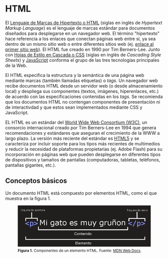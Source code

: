 # HTML
El [Lenguaje de Marcas de Hipertexto o HTML](https://html.spec.whatwg.org/) (siglas en inglés de *Hypertext Markup Language*) es el lenguaje de marcas estándar para documentos diseñados para desplegarse en un navegador web.  El término "hipertexto" hace referencia a los enlaces que conectan páginas web entre sí, ya sea dentro de un mismo sitio web o entre diferentes sitios web (ej. [enlace al primer sitio web](http://info.cern.ch/)). El HTML fue creado en 1990 por Tim Berners-Lee. Junto con [Hojas de Estilo en Cascada o CSS](https://www.w3.org/TR/CSS/#css) (siglas en inglés de *Cascading Style Sheets*) y [JavaScript](https://es.wikipedia.org/wiki/JavaScript) conforma el grupo de las tres tecnologías principales de la Web.

El HTML especifica la estructura y la semántica de una página web mediante marcas (también llamadas etiquetas) o *tags*. Un navegador web recibe documentos HTML desde un servidor web (o desde almacenamiento local) y despliega sus componentes (textos, imágenes, hiperenlaces, etc.) de acuerdo con las especificaciones contenidas en los *tags.* Se recomienda que los documentos HTML no contengan componentes de presentación ni de interactivdad y que estos sean implementados mediante CSS y JavaScript.

EL HTML es un estándar del [World Wide Web Consortium (W3C)](https://www.w3.org/), un consorcio internacional creado por Tim Berners-Lee en 1994 que genera recomendaciones y estándares que aseguran el crecimiento de la WWW a largo plazo. La versión más reciente del estándar es [HTML5](https://www.w3.org/TR/2017/REC-html52-20171214/) y se caracteriza por incluir soporte para los tipos más recientes de multimedios y reducir la necesidad de plataformas propietarias (ej. Adobe Flash) para su incorporación en páginas web que pueden desplegarse en diferentes tipos de dispositivos y tamaños de pantallas (computadoras, tabletas, teléfonos, pantallas gigantes, etc.).

## Conceptos básicos
Un documento HTML está compuesto por elementos HTML, como el que muestra en la figura 1.

<p>
  <figure>
    <img src="img/elementohtml.png" alt="Elemento HTML">
    <figcaption>
      <small>
        <strong>Figura 1.</strong> Componentes de un elemento HTML. Fuente: <a href="https://developer.mozilla.org/es/docs/Learn/Getting_started_with_the_web/HTML_basics">MDN Web Docs</a>.
      </small>
    </figcaption>
  </figure>  
<p>
